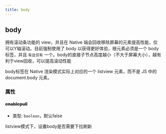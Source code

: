 ```yaml
---
title: body
---
```


## body


拥有滚动条功能的 view，并且在 Native 端会回收移除屏幕的元素提高性能，仅可以Y轴滚动。目前强制使用了 body 以获得更好体验，根元素必须是一个 body 标签，并且 `有且仅有` 一个。body的直接子节点高度越小（不大于屏幕大小），越有利于view回收，可以提高滚动性能

body标签在 Native 渲染模式实际上对应的一个 listview 元素，而不是 JS 中的 document.body 元素。


### 属性

#### <del> enablepull

* 类型: `boolean`，默认false

listview模式下，设置body是否需要下拉刷新
